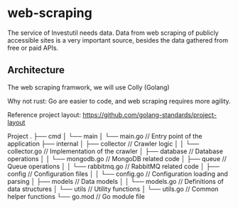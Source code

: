 # web-scraping
The service of Investutil needs data. Data from web scraping of publicly accessible sites is a very important source, besides the data gathered from free or paid APIs.

## Architecture

The web scraping framwork, we will use  Colly (Golang)

Why not rust:
Go are easier to code, and web scraping requires more agility.

Reference project layout: https://github.com/golang-standards/project-layout

Project
.
├── cmd
│   └── main
│       └── main.go       // Entry point of the application
├── internal
│   ├── collector         // Crawler logic
│   │   └── collector.go  // Implementation of the crawler
│   ├── database          // Database operations
│   │   └── mongodb.go    // MongoDB related code
│   ├── queue             // Queue operations
│   │   └── rabbitmq.go   // RabbitMQ related code
│   ├── config            // Configuration files
│   │   └── config.go     // Configuration loading and parsing
│   ├── models            // Data models
│   │   └── models.go     // Definitions of data structures
│   └── utils             // Utility functions
│       └── utils.go      // Common helper functions
└── go.mod                // Go module file

